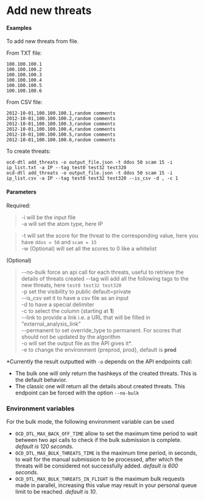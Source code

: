 # Add new threats

#### Examples

To add new threats from file.

From TXT file:

    100.100.100.1
    100.100.100.2
    100.100.100.3
    100.100.100.4
    100.100.100.5
    100.100.100.6


From CSV file:

    2012-10-01,100.100.100.1,random comments
    2012-10-01,100.100.100.2,random comments
    2012-10-01,100.100.100.3,random comments
    2012-10-01,100.100.100.4,random comments
    2012-10-01,100.100.100.5,random comments
    2012-10-01,100.100.100.6,random comments

To create threats:

    ocd-dtl add_threats -o output_file.json -t ddos 50 scam 15 -i ip_list.txt -a IP --tag test0 test32 test320 
    ocd-dtl add_threats -o output_file.json -t ddos 50 scam 15 -i ip_list.csv -a IP --tag test0 test32 test320 --is_csv -d , -c 1

#### Parameters
Required:
> -i will be the input file  
> -a will set the atom type, here IP 

> -t will set the score for the threat to the corresponding value, here you have `ddos = 50` and `scam = 15`  
> -w (Optional) will set all the scores to 0 like a whitelist  


(Optional) 
> --no-bulk force an api call for each threats, useful to retrieve the details of threats created
> --tag will add all the following tags to the new threats, here `test0 test32 test320`  
> -p set the visibility to public default=private  
> --is_csv  set it to have a csv file as an input  
> -d to have a special delimiter  
> -c to select the column (starting at **1**)  
> --link to provide a link i.e. a URL that will be filled in "external_analysis_link"  
> --permanent to set override_type to permanent. For scores that should not be updated by the algorithm  
> -o will set the output file as the API gives it*.  
> -e to change the environment {preprod, prod},  default is **prod**   


*Currently the result outputted with `-o` depends on the API endpoints call:
* The bulk one will only return the hashkeys of the created threats. This is the default behavior.
* The classic one will return all the details about created threats. This endpoint can be forced with the option `--no-bulk`

### Environment variables

For the bulk mode, the following environment variable can be used 

* `OCD_DTL_MAX_BACK_OFF_TIME` allow to set the maximum time period to wait between two api 
calls to check if the bulk submission is complete.  *default is 120 seconds*.
* `OCD_DTL_MAX_BULK_THREATS_TIME` is the maximum time period, in seconds, to wait for the manual submission to be processed, 
after which the threats will be considered not successfully added. *default is 600 seconds*.
* `OCD_DTL_MAX_BULK_THREATS_IN_FLIGHT` is the maximum bulk requests made in parallel, 
increasing this value may result in your personal queue limit to be reached. *default is 10*.